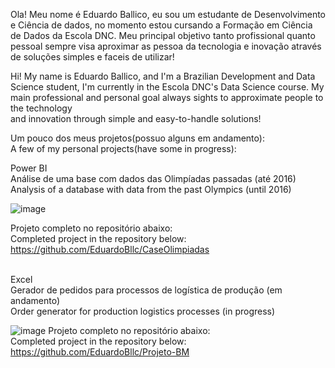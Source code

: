   Ola! Meu nome é Eduardo Ballico, eu sou um estudante de Desenvolvimento e Ciência de dados,
no momento estou cursando a Formação em Ciência de Dados da Escola DNC.
  Meu principal objetivo tanto profissional quanto pessoal sempre visa aproximar as pessoa da
tecnologia e inovação através de soluções simples e faceis de utilizar!

  Hi! My name is Eduardo Ballico, and I'm a Brazilian Development and Data Science student,
I'm currently in the Escola DNC's Data Science course.
  My main professional and personal goal always sights to approximate people to the technology \
and innovation through simple and easy-to-handle solutions!

Um pouco dos meus projetos(possuo alguns em andamento):\
A few of my personal projects(have some in progress):

Power BI\
Análise de uma base com dados das Olimpíadas passadas (até 2016)\
Analysis of a database with data from the past Olympics (until 2016)

![image](https://github.com/EduardoBllc/EduardoBllc/assets/77795330/bd991cee-4372-4259-8ca1-fd7faddd44de)

Projeto completo no repositório abaixo: \
Completed project in the repository below: \
https://github.com/EduardoBllc/CaseOlimpiadas
<br/>
<br/>

Excel\
Gerador de pedidos para processos de logística de produção (em andamento)\
Order generator for production logistics processes (in progress)

![image](https://github.com/EduardoBllc/EduardoBllc/assets/77795330/8f6d47ab-ae22-4b07-937a-a3e488103d95)
Projeto completo no repositório abaixo: \
Completed project in the repository below: \
https://github.com/EduardoBllc/Projeto-BM
<!---
EduardoBllc/EduardoBllc is a ✨ special ✨ repository because its `README.md` (this file) appears on your GitHub profile.
You can click the Preview link to take a look at your changes.
--->
